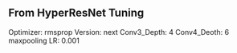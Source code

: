 ## From HyperResNet Tuning
Optimizer: rmsprop
Version: next
Conv3_Depth: 4
Conv4_Deoth: 6
maxpooling
LR: 0.001
